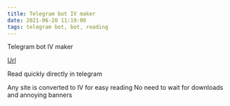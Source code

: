 ```yaml
---
title: Telegram bot IV maker
date: 2021-06-20 11:19:00
tags: telegram bot, bot, reading
---
```



Telegram bot IV maker

[Url](https://safiullin.com/projects/telegram-bot-instantview-maker.html)

Read quickly directly in telegram

Any site is converted to IV for easy reading
No need to wait for downloads and annoying banners

